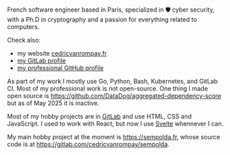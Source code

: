 French software engineer based in Paris, specialized in 🛡️ cyber security, with a Ph.D in cryptography and a passion for everything related to computers.

Check also:
* my website [cedricvanrompay.fr](https://cedricvanrompay.fr/)
* [my GitLab profile](https://gitlab.com/cedricvanrompay)
* [my professional GitHub profile](https://github.com/cedricvanrompay-datadog)

As part of my work I mostly use Go, Python, Bash, Kubernetes, and GitLab CI. Most of my professional work is not open-source. One thing I made open source is https://github.com/DataDog/aggregated-dependency-score but as of May 2025 it is inactive.

Most of my hobby projects are in [GitLab](https://gitlab.com/cedricvanrompay) and use HTML, CSS and JavaScript. I used to work with React, but now I use [Svelte](https://svelte.dev/) whennever I can.

My main hobby project at the moment is https://sempolda.fr, whose source code is at https://gitlab.com/cedricvanrompay/sempolda.
